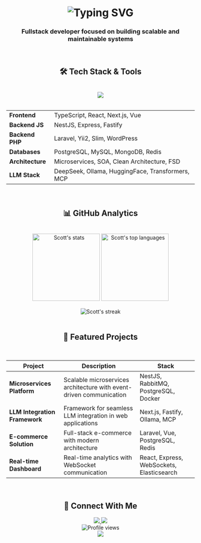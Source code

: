 <h1 align="center">
  <img src="https://readme-typing-svg.herokuapp.com?font=Archivo+Black&weight=900&size=42&duration=2000&pause=500&color=FF00B0&center=true&vCenter=true&width=435&lines=Hey%2C+World!+%F0%9F%91%8B%F0%9F%A4%A0%F0%9F%8C%8D%F0%9F%92%AB;I'am+Scott+Walker+%F0%9F%98%87;Fullstack+Web+Developer" alt="Typing SVG" />
</h1>

<h3 align="center">Fullstack developer focused on building scalable and maintainable systems</h3>

<br/>

<h2 align="center">🛠 Tech Stack & Tools</h2>

<br/>

<div align="center">
    <img src="https://skillicons.dev/icons?i=ts,js,react,nextjs,vue,nodejs,nestjs,express,php,laravel,postgres,mysql,mongodb,redis,rabbitmq,elasticsearch,graphql,linux,bash,docker,nginx,apache" />
</div>

<br/>

<div style="width: 100%;">
  <table>
    <tr>
      <td><b>Frontend</b></td>
      <td>TypeScript, React, Next.js, Vue</td>
    </tr>
    <tr>
      <td><b>Backend JS</b></td>
      <td>NestJS, Express, Fastify</td>
    </tr>
    <tr>
      <td><b>Backend PHP</b></td>
      <td>Laravel, Yii2, Slim, WordPress</td>
    </tr>
    <tr>
      <td><b>Databases</b></td>
      <td>PostgreSQL, MySQL, MongoDB, Redis</td>
    </tr>
    <tr>
      <td><b>Architecture</b></td>
      <td>Microservices, SOA, Clean Architecture, FSD</td>
    </tr>
    <tr>
      <td><b>LLM Stack</b></td>
      <td>DeepSeek, Ollama, HuggingFace, Transformers, MCP</td>
    </tr>
  </table>
</div>

<br/>

<h2 align="center">📊 GitHub Analytics</h2>

<br/>

<div align="center">
  <img height="180em" src="https://github-readme-stats.vercel.app/api?username=scott-walker&show_icons=true&theme=radical&include_all_commits=true&count_private=true&hide_border=true" alt="Scott's stats" />
  <img height="180em" src="https://github-readme-stats.vercel.app/api/top-langs/?username=scott-walker&layout=compact&theme=radical&hide_border=true&langs_count=8" alt="Scott's top languages" />
</div>

<br/>

<div align="center">
  <img src="https://github-readme-streak-stats.herokuapp.com/?user=scott-walker&theme=radical&hide_border=true" alt="Scott's streak" />
</div>

<br/>

<h2 align="center">🚀 Featured Projects</h2>

<br/>

<div align="center">

| Project | Description | Stack |
|---------|-------------|-------|
| **Microservices Platform** | Scalable microservices architecture with event-driven communication | NestJS, RabbitMQ, PostgreSQL, Docker |
| **LLM Integration Framework** | Framework for seamless LLM integration in web applications | Next.js, Fastify, Ollama, MCP |
| **E-commerce Solution** | Full-stack e-commerce with modern architecture | Laravel, Vue, PostgreSQL, Redis |
| **Real-time Dashboard** | Real-time analytics with WebSocket communication | React, Express, WebSockets, Elasticsearch |

</div>

<br/>

<h2 align="center">📡 Connect With Me</h2>
<div align="center"> 
  <!-- <a href="https://linkedin.com/in/yourprofile" target="_blank"> 
    <img src="https://img.shields.io/badge/LinkedIn-0077B5?style=for-the-badge&logo=linkedin&logoColor=white" /> 
  </a>  -->
  <a href="mailto:scott@swlt.ru"> 
    <img src="https://img.shields.io/badge/Gmail-D14836?style=for-the-badge&logo=gmail&logoColor=white" />
  </a> 
  <a href="https://t.me/scottvvalker" target="_blank"> 
    <img src="https://img.shields.io/badge/Telegram-2CA5E0?style=for-the-badge&logo=telegram&logoColor=white" />
  </a> 
  <!-- <a href="https://your-portfolio.com" target="_blank">
    <img src="https://img.shields.io/badge/Portfolio-%23000000.svg?style=for-the-badge&logo=firefox&logoColor=#FF7139" />
  </a>  -->
</div>

<div align="center">
  <img src="https://komarev.com/ghpvc/?username=scott-walker&label=Profile%20Views&color=0e75b6&style=flat" alt="Profile views" />
</div>
<div align="center">
  <img src="https://capsule-render.vercel.app/api?type=waving&color=gradient&height=100&section=footer"/> 
</div> 
